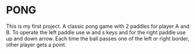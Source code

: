 # PONG
This is my first project. A classic pong game with 2 paddles for player A and B. To operate the left paddle use w and s keys and for the right paddle use up and down arrow. Each time the ball passes one of the left or right border, other player gets a point.
